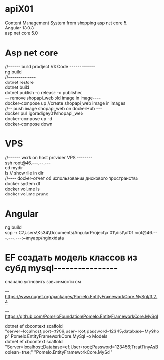 # apiX01

Content Management System from shopping asp net core 5. <br/>
Angular 13.0.3 <br/>
asp net core 5.0 <br/>
# Asp net core
//------ build prodject VS Code ------------- <br/>
ng build <br/>
//-------------- <br/>
dotnet restore <br/>
dotnet build <br/>
dotnet publish -c release -o published <br/>
-- remove shopapi_web old image in image---- <br/>
docker-compose up  //create shopapi_web image   in images <br/>
//-- push image shopapi_web on dockerHub --- <br/>
 docker pull igoradigey01/shopapi_web <br/>
 docker-compose up -d <br/>
docker-compose down <br/>
# VPS 
//------ work  on host provider VPS -------- <br/>
ssh root@46.---.--.--- <br/>
cd mydir <br/>
ls // show file in dir <br/>
//---- docker-отчет об использовании дискового пространства <br/>
docker system df <br/>
docker volume ls <br/>
docker volume prune <br/>

# Angular 
ng build <br/>
scp -r C:\Users\Ks34\Documents\AngularProject\xf01\dist\xf01 root@46.---.---.---:~/myapp/nginx/data <br/>

# EF создать модель классов из субд mysql----------------
 сначало устновить зависимости см   <br/>
 
  -- https://www.nuget.org/packages/Pomelo.EntityFrameworkCore.MySql/3.2.4  <br/>
  
  --  https://github.com/PomeloFoundation/Pomelo.EntityFrameworkCore.MySql  <br/>

dotnet ef dbcontext scaffold "server=localhost;port=3306;user=root;password=12345;database=MyShop"  Pomelo.EntityFrameworkCore.MySql -o Models <br/>
dotnet ef dbcontext scaffold "Server=localhost;Database=ef;User=root;Password=123456;TreatTinyAsBoolean=true;" "Pomelo.EntityFrameworkCore.MySql" <br/>
